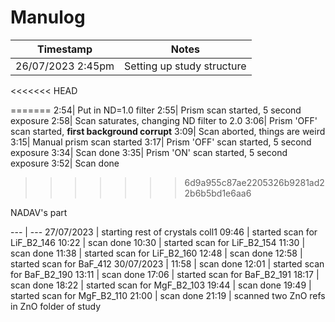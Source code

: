 # Manulog

Timestamp | Notes
---|---
26/07/2023 2:45pm| Setting up study structure 
<<<<<<< HEAD

=======
2:54| Put in ND=1.0 filter
2:55| Prism scan started, 5 second exposure
2:58| Scan saturates, changing ND filter to 2.0
3:06| Prism 'OFF' scan started, **first background corrupt**
3:09| Scan aborted, things are weird
3:15| Manual prism scan started
3:17| Prism 'OFF' scan started, 5 second exposure
3:34| Scan done
3:35| Prism 'ON' scan started, 5 second exposure
3:52| Scan done
>>>>>>> 6d9a955c87ae2205326b9281ad22b6b5bd1e6aa6

NADAV's part

--- | ---
27/07/2023 | starting rest of crystals coll1
09:46 | started scan for LiF_B2_146
10:22 | scan done
10:30 | started scan for LiF_B2_154
11:30 | scan done
11:38 | started scan for LiF_B2_160
12:48 | scan done
12:58 | started scan for BaF_412
30/07/2023 | 
11:58 | scan done
12:01 | started scan for BaF_B2_190
13:11 | scan done
17:06 | started scan for BaF_B2_191
18:17 | scan done
18:22 | started scan for MgF_B2_103
19:44 | scan done
19:49 | started scan for MgF_B2_110
21:00 | scan done
21:19 | scanned two ZnO refs in ZnO folder of study